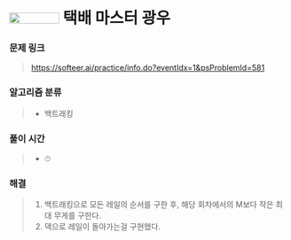 # <img src="https://softeer.ai/images/common/logo.png" width=90 height=20> 택배 마스터 광우

### 문제 링크
> https://softeer.ai/practice/info.do?eventIdx=1&psProblemId=581

### 알고리즘 분류
>- 백트래킹

### 풀이 시간
>- ⏱ 

### 해결
>1. 백트래킹으로 모든 레일의 순서를 구한 후, 해당 회차에서의 M보다 작은 최대 무게를 구한다.
>2. 덱으로 레일이 돌아가는걸 구현했다.
